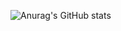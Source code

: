 ![Anurag's GitHub stats](https://github-readme-stats.vercel.app/api?username=kessler077&show_icons=true&theme=darkt&count_private=true)
